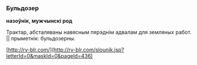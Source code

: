 ### Бульдозер
**назоўнік, мужчынскі род**

Трактар, абсталяваны навясным пярэднім адвалам для земляных работ. || прыметнік: бульдозерны.

<a rel="author">[http://rv-blr.com/](http://rv-blr.com/slounik.jsp?letterId=0&maskId=0&pageId=436)</a>
